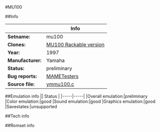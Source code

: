 #MU100

##Info

||Info|
|-----|-----|
|**Setname:**|mu100
|**Clones:**|[MU100 Rackable version](mu100r.md)
|**Year:**|1997
|**Manufacturer:**|Yamaha
|**Status:**|preliminary
|**Bug reports:**|[MAMETesters](http://mametesters.org/view_all_set.php?type=1&temporary=y&search=ymmu100.c)
|**Source file:**|[ymmu100.c](https://github.com/mamedev/mame/blob/master/src/mess/drivers/ymmu100.c)

##Emulation info
|| Status |
|-----|-----|
|Overall emulation:|preliminary
|Color emulation:|good
|Sound emulation:|good
|Graphics emulation:|good
|Savestates:|unsupported

##Tech info

##Romset info

<!--- START OF EDITED COMMENT DO NOT TOUCH TEXT ABOVE-->
